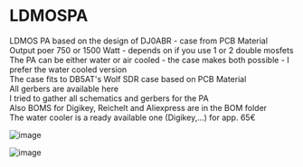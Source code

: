# LDMOSPA
LDMOS PA based on the design of DJ0ABR - case from PCB Material<br>
Output poer 750 or 1500 Watt - depends on if you use 1 or 2 double mosfets<br>
The PA can be either water or air cooled - the case makes both possible - I prefer the water cooled version<br>
The case fits to DB5AT's Wolf SDR case based on PCB Material<br>
All gerbers are available here<br>
I tried to gather all schematics and gerbers for the PA<br>
Also BOMS for Digikey, Reichelt and Aliexpress are in the BOM folder<br>
The water cooler is a ready available one (Digikey,...) for app. 65€<br>

![image](https://github.com/dl2fw/LDMOSPA/assets/6057290/108ef036-22a6-4d0e-8430-be4571cc4c94)


![image](https://github.com/dl2fw/LDMOSPA/assets/6057290/1fd2cf94-d79f-4e64-99e5-e6c4436e17b5)
